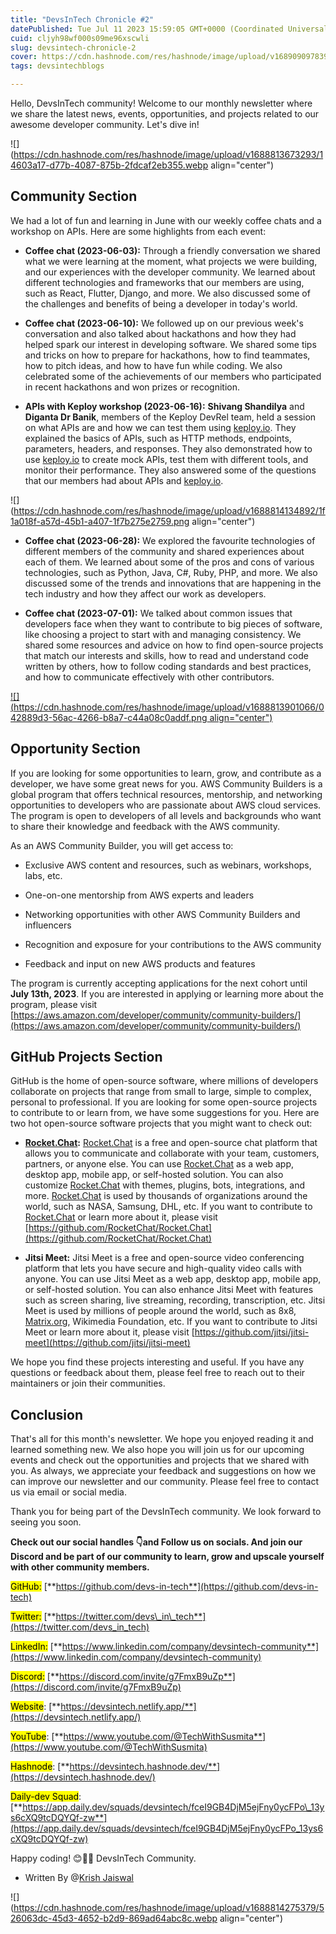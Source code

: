 ```yaml
---
title: "DevsInTech Chronicle #2"
datePublished: Tue Jul 11 2023 15:59:05 GMT+0000 (Coordinated Universal Time)
cuid: cljyh98wf000s09me96xscwli
slug: devsintech-chronicle-2
cover: https://cdn.hashnode.com/res/hashnode/image/upload/v1689090978394/3977fe66-cbbe-4730-8524-147e53fed550.png
tags: devsintechblogs

---
```


Hello, DevsInTech community! Welcome to our monthly newsletter where we share the latest news, events, opportunities, and projects related to our awesome developer community. Let's dive in!

![](https://cdn.hashnode.com/res/hashnode/image/upload/v1688813673293/14603a17-d77b-4087-875b-2fdcaf2eb355.webp align="center")

## Community Section

We had a lot of fun and learning in June with our weekly coffee chats and a workshop on APIs. Here are some highlights from each event:

* **Coffee chat (2023-06-03):** Through a friendly conversation we shared what we were learning at the moment, what projects we were building, and our experiences with the developer community. We learned about different technologies and frameworks that our members are using, such as React, Flutter, Django, and more. We also discussed some of the challenges and benefits of being a developer in today's world.
    
* **Coffee chat (2023-06-10):** We followed up on our previous week's conversation and also talked about hackathons and how they had helped spark our interest in developing software. We shared some tips and tricks on how to prepare for hackathons, how to find teammates, how to pitch ideas, and how to have fun while coding. We also celebrated some of the achievements of our members who participated in recent hackathons and won prizes or recognition.
    
* **APIs with Keploy workshop (2023-06-16):** **Shivang Shandilya** and **Diganta Dr Banik**, members of the Keploy DevRel team, held a session on what APIs are and how we can test them using [keploy.io](http://keploy.io). They explained the basics of APIs, such as HTTP methods, endpoints, parameters, headers, and responses. They also demonstrated how to use [keploy.io](http://keploy.io) to create mock APIs, test them with different tools, and monitor their performance. They also answered some of the questions that our members had about APIs and [keploy.io](http://keploy.io).
    

![](https://cdn.hashnode.com/res/hashnode/image/upload/v1688814134892/1f1a018f-a57d-45b1-a407-1f7b275e2759.png align="center")

* **Coffee chat (2023-06-28):** We explored the favourite technologies of different members of the community and shared experiences about each of them. We learned about some of the pros and cons of various technologies, such as Python, Java, C#, Ruby, PHP, and more. We also discussed some of the trends and innovations that are happening in the tech industry and how they affect our work as developers.
    
* **Coffee chat (2023-07-01):** We talked about common issues that developers face when they want to contribute to big pieces of software, like choosing a project to start with and managing consistency. We shared some resources and advice on how to find open-source projects that match our interests and skills, how to read and understand code written by others, how to follow coding standards and best practices, and how to communicate effectively with other contributors.
    

[![](https://cdn.hashnode.com/res/hashnode/image/upload/v1688813901066/042889d3-56ac-4266-b8a7-c44a08c0addf.png align="center")](https://discord.gg/Xmk9ZGDtE8)

## Opportunity Section

If you are looking for some opportunities to learn, grow, and contribute as a developer, we have some great news for you. AWS Community Builders is a global program that offers technical resources, mentorship, and networking opportunities to developers who are passionate about AWS cloud services. The program is open to developers of all levels and backgrounds who want to share their knowledge and feedback with the AWS community.

As an AWS Community Builder, you will get access to:

* Exclusive AWS content and resources, such as webinars, workshops, labs, etc.
    
* One-on-one mentorship from AWS experts and leaders
    
* Networking opportunities with other AWS Community Builders and influencers
    
* Recognition and exposure for your contributions to the AWS community
    
* Feedback and input on new AWS products and features
    

The program is currently accepting applications for the next cohort until **July 13th, 2023**. If you are interested in applying or learning more about the program, please visit [https://aws.amazon.com/developer/community/community-builders/](https://aws.amazon.com/developer/community/community-builders/)

## GitHub Projects Section

GitHub is the home of open-source software, where millions of developers collaborate on projects that range from small to large, simple to complex, personal to professional. If you are looking for some open-source projects to contribute to or learn from, we have some suggestions for you. Here are two hot open-source software projects that you might want to check out:

* [**Rocket.Chat**](http://Rocket.Chat)**:** [Rocket.Chat](http://Rocket.Chat) is a free and open-source chat platform that allows you to communicate and collaborate with your team, customers, partners, or anyone else. You can use [Rocket.Chat](http://Rocket.Chat) as a web app, desktop app, mobile app, or self-hosted solution. You can also customize [Rocket.Chat](http://Rocket.Chat) with themes, plugins, bots, integrations, and more. [Rocket.Chat](http://Rocket.Chat) is used by thousands of organizations around the world, such as NASA, Samsung, DHL, etc. If you want to contribute to [Rocket.Chat](http://Rocket.Chat) or learn more about it, please visit [https://github.com/RocketChat/Rocket.Chat](https://github.com/RocketChat/Rocket.Chat)
    
* **Jitsi Meet:** Jitsi Meet is a free and open-source video conferencing platform that lets you have secure and high-quality video calls with anyone. You can use Jitsi Meet as a web app, desktop app, mobile app, or self-hosted solution. You can also enhance Jitsi Meet with features such as screen sharing, live streaming, recording, transcription, etc. Jitsi Meet is used by millions of people around the world, such as 8x8, [Matrix.org](http://Matrix.org), Wikimedia Foundation, etc. If you want to contribute to Jitsi Meet or learn more about it, please visit [https://github.com/jitsi/jitsi-meet](https://github.com/jitsi/jitsi-meet)
    

We hope you find these projects interesting and useful. If you have any questions or feedback about them, please feel free to reach out to their maintainers or join their communities.

## Conclusion

That's all for this month's newsletter. We hope you enjoyed reading it and learned something new. We also hope you will join us for our upcoming events and check out the opportunities and projects that we shared with you. As always, we appreciate your feedback and suggestions on how we can improve our newsletter and our community. Please feel free to contact us via email or social media.

Thank you for being part of the DevsInTech community. We look forward to seeing you soon.

**Check out our social handles 👇and Follow us on socials. And join our Discord and be part of our community to learn, grow and upscale yourself with other community members.**

<mark>GitHub:</mark> [**https://github.com/devs-in-tech**](https://github.com/devs-in-tech)

<mark>Twitter:</mark> [**https://twitter.com/devs\_in\_tech**](https://twitter.com/devs_in_tech)

<mark>LinkedIn:</mark> [**https://www.linkedin.com/company/devsintech-community**](https://www.linkedin.com/company/devsintech-community)

<mark>Discord:</mark> [**https://discord.com/invite/g7FmxB9uZp**](https://discord.com/invite/g7FmxB9uZp)

<mark>Website</mark>: [**https://devsintech.netlify.app/**](https://devsintech.netlify.app/)

<mark>YouTube</mark>: [**https://www.youtube.com/@TechWithSusmita**](https://www.youtube.com/@TechWithSusmita)

<mark>Hashnode</mark>: [**https://devsintech.hashnode.dev/**](https://devsintech.hashnode.dev/)

<mark>Daily-dev Squad</mark>: [**https://app.daily.dev/squads/devsintech/fceI9GB4DjM5ejFny0ycFPo\_13ys6cXQ9tcDQYQf-zw**](https://app.daily.dev/squads/devsintech/fceI9GB4DjM5ejFny0ycFPo_13ys6cXQ9tcDQYQf-zw)

Happy coding! 😊👨‍💻 DevsInTech Community.

* Written By @[Krish Jaiswal](@Krish4856)
    

![](https://cdn.hashnode.com/res/hashnode/image/upload/v1688814275379/526063dc-45d3-4652-b2d9-869ad64abc8c.webp align="center")